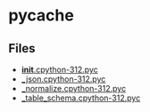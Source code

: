 # __pycache__

## Files

- [__init__.cpython-312.pyc](__init__.cpython-312.pyc)
- [_json.cpython-312.pyc](_json.cpython-312.pyc)
- [_normalize.cpython-312.pyc](_normalize.cpython-312.pyc)
- [_table_schema.cpython-312.pyc](_table_schema.cpython-312.pyc)
